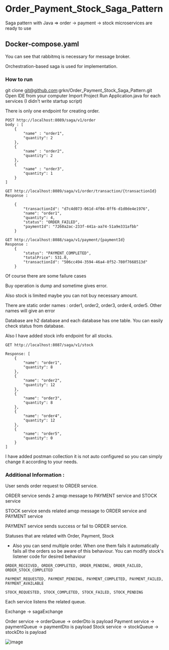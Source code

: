 # Order_Payment_Stock_Saga_Pattern
Saga pattern with Java => order -> payment -> stock microservices are ready to use

## Docker-compose.yaml

You can see that rabbitmq is necessary for message broker.

Orchestration-based saga is used for implementation.

### How to run

git clone git@github.com:grkn/Order_Payment_Stock_Saga_Pattern.git
Open IDE from your computer
Import Project
Run Application.java for each services (I didn't write startup script)

There is only one endpoint for creating order.

```
POST http://localhost:8089/saga/v1/order
body : [
    {
        "name" : "order1",
        "quantity": 2
    },
    {
        "name" : "order2",
        "quantity": 2
    },
    {
        "name" : "order3",
        "quantity": 1
    }
]
```

```
GET http://localhost:8089/saga/v1/order/transaction/{transactionId}
Response : 
    
    {
        "transactionId": "d7c4d073-061d-4f04-8ff6-d1d0de4e1976",
        "name": "order1",
        "quantity": 4,
        "status": "ORDER_FAILED",
        "paymentId": "7260a2ac-233f-441a-aa74-51a9e331afbb"
    }

```

```
GET http://localhost:8088/saga/v1/payment/{paymentId}
Response :
    {
        "status": "PAYMENT_COMPLETED",
        "totalPrice": 531.0,
        "transactionId": "506cc494-3594-46a4-8f52-780f7668513d"
    }
```

Of course there are some failure cases

Buy operation is dump and sometime gives error.

Also stock is limited maybe you can not buy necessary amount.

There are static order names : order1, order2, order3, order4, order5. Other names will give an error

Database are h2 database and each database has one table.
You can easily check status from database.

Also I have added stock info endpoint for all stocks.

```
GET http://localhost:8087/saga/v1/stock

Response: [
    {
        "name": "order1",
        "quantity": 8
    },
    {
        "name": "order2",
        "quantity": 12
    },
    {
        "name": "order3",
        "quantity": 8
    },
    {
        "name": "order4",
        "quantity": 12
    },
    {
        "name": "order5",
        "quantity": 0
    }
]
```


I have added postman collection it is not auto configured so you can simply change it according to your needs.

### Additional Information : 


User sends order request to ORDER service.

ORDER service sends 2 amqp message to PAYMENT service and STOCK service

STOCK service sends related amqp message to ORDER service and PAYMENT service

PAYMENT service sends success or fail to ORDER service.

Statuses that are related with Order, Payment, Stock

* Also you can send multiple order. When one them fails it automatically fails all the orders so be aware of this behaviour.
You can modify stock's listener code for desired behaviour

```
ORDER_RECEIVED, ORDER_COMPLETED, ORDER_PENDING, ORDER_FAILED, ORDER_STOCK_COMPLETED

PAYMENT_REQUESTED, PAYMENT_PENDING, PAYMENT_COMPLETED, PAYMENT_FAILED, PAYMENT_AVAILABLE

STOCK_REQUESTED, STOCK_COMPLETED, STOCK_FAILED, STOCK_PENDING
```

Each service listens the related queue.

Exchange -> sagaExchange

Order service -> orderQueue -> orderDto is payload
Payment service -> paymentQueue -> paymentDto is payload
Stock service -> stockQueue -> stockDto is payload


![image](https://user-images.githubusercontent.com/5938655/133602197-bf7704e6-357b-49a3-8616-38d1d37e365a.png)




